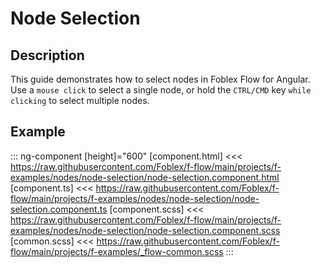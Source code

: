 ﻿# Node Selection

## Description

This guide demonstrates how to select nodes in Foblex Flow for Angular. Use a `mouse click` to select a single node, or hold the `CTRL/CMD` key `while clicking` to select multiple nodes.
## Example

::: ng-component <node-selection></node-selection> [height]="600"
[component.html] <<< https://raw.githubusercontent.com/Foblex/f-flow/main/projects/f-examples/nodes/node-selection/node-selection.component.html
[component.ts] <<< https://raw.githubusercontent.com/Foblex/f-flow/main/projects/f-examples/nodes/node-selection/node-selection.component.ts
[component.scss] <<< https://raw.githubusercontent.com/Foblex/f-flow/main/projects/f-examples/nodes/node-selection/node-selection.component.scss
[common.scss] <<< https://raw.githubusercontent.com/Foblex/f-flow/main/projects/f-examples/_flow-common.scss
:::




